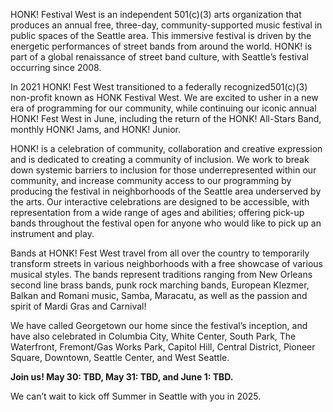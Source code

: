HONK! Festival West is an independent 501(c)(3) arts organization that produces an annual free, three-day, community-supported music festival in public spaces of the Seattle area. This immersive festival is driven by the energetic performances of street bands from around the world. HONK! is part of a global renaissance of street band culture, with Seattle’s festival occurring since 2008.

In 2021 HONK! Fest West transitioned to a federally recognized501(c)(3) non-profit known as HONK Festival West. We are excited to usher in a new era of programming for our community, while continuing our iconic annual HONK! Fest West in June, including the return of the HONK! All-Stars Band, monthly HONK! Jams, and HONK! Junior.

HONK! is a celebration of community, collaboration and creative expression and is dedicated to creating a community of inclusion. We work to break down systemic barriers to inclusion for those underrepresented within our community, and increase community access to our programming by producing the festival in neighborhoods of the Seattle area underserved by the arts. Our interactive celebrations are designed to be accessible, with representation from a wide range of ages and abilities; offering pick-up bands throughout the festival open for anyone who would like to pick up an instrument and play.

Bands at HONK! Fest West travel from all over the country to temporarily transform streets in various neighborhoods with a free showcase of various musical styles. The bands represent traditions ranging from New Orleans second line brass bands, punk rock marching bands, European Klezmer, Balkan and Romani music, Samba, Maracatu, as well as the passion and spirit of Mardi Gras and Carnival!

We have called Georgetown our home since the festival’s inception, and have also celebrated in Columbia City, White Center, South Park, The Waterfront, Fremont/Gas Works Park, Capitol Hill, Central District, Pioneer Square, Downtown, Seattle Center, and West Seattle.

**Join us! May 30: TBD, May 31: TBD, and June 1: TBD.**

We can’t wait to kick off Summer in Seattle with you in 2025.
